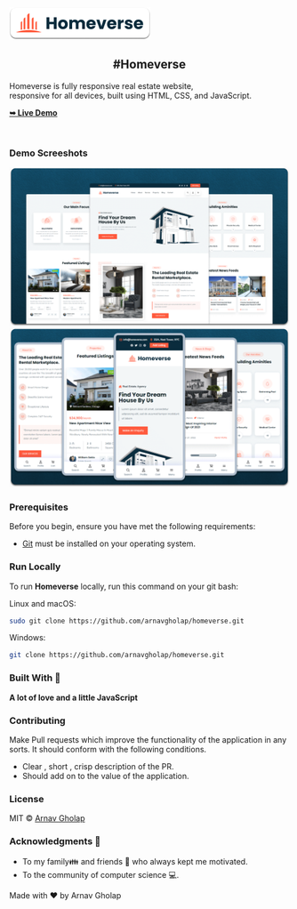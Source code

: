 <img src="./readme-images/project-logo.png" />

  <h2 align="center">#Homeverse</h2>

  Homeverse is fully responsive real estate website, <br />responsive for all devices, built using HTML, CSS, and JavaScript.

  <a href="https://arnavgholap.github.io/Homeverse/"><strong>➥ Live Demo</strong></a>

</div>

<br />

### Demo Screeshots

![homeverse Desktop Demo](./readme-images/desktop.png "Desktop Demo")
![homeverse Mobile Demo](./readme-images/mobile.png "Mobile Demo")

### Prerequisites

Before you begin, ensure you have met the following requirements:

* [Git](https://git-scm.com/downloads "Download Git") must be installed on your operating system.

### Run Locally

To run **Homeverse** locally, run this command on your git bash:

Linux and macOS:

```bash
sudo git clone https://github.com/arnavgholap/homeverse.git
```

Windows:

```bash
git clone https://github.com/arnavgholap/homeverse.git
```
### Built With 🎯
**A lot of love and a little JavaScript**

### Contributing 

Make Pull requests which improve the functionality of the application in any sorts. It should conform with the following conditions. 
* Clear , short , crisp description of the PR. 
* Should add on to the value of the application.

### License

MIT © [Arnav Gholap](https://github.com/arnavgholap)

### Acknowledgments 💖

* To my family👪  and friends 👫 who always kept me motivated.
* To the community of computer science 💻.

Made with ❤ by Arnav Gholap
